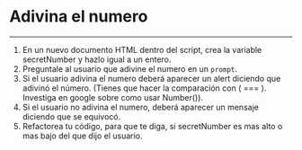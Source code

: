 
# Adivina el numero
___

1. En un nuevo documento HTML dentro del script, crea la variable secretNumber y hazlo igual a un entero.
2. Preguntale al usuario que adivine el numero en un ``prompt``.
3. Si el usuario adivina el numero deberá aparecer un alert diciendo que adivinó el número. \(Tienes que hacer la comparación con \( === \). Investiga en google sobre como usar Number\(\)\).
4. Si el usuario no adivina el numero, deberá aparecer un mensaje diciendo que se equivocó.
5. Refactorea tu código, para que te diga, si secretNumber es mas alto o mas bajo del que dijo el usuario.
   